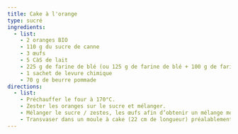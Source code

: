 ```yaml
---
title: Cake à l'orange
type: sucré
ingredients:
  - list:
    - 2 oranges BIO
    - 110 g du sucre de canne
    - 3 œufs
    - 5 CàS de lait
    - 225 g de farine de blé (ou 125 g de farine de blé + 100 g de farine de seigle)
    - 1 sachet de levure chimique
    - 70 g de beurre pommade
directions:
  - list:
    - Préchauffer le four à 170°C.
    - Zester les oranges sur le sucre et mélanger.
    - Mélanger le sucre / zestes, les œufs afin d’obtenir un mélange mousseux puis le lait, la farine et la levure, le beurre et le jus des oranges obtenir une pâte homogène.
    - Transvaser dans un moule à cake (22 cm de longueur) préalablement beurré à l'aide d'une maryse et enfourner 55 minutes à 170°C.
---
```


